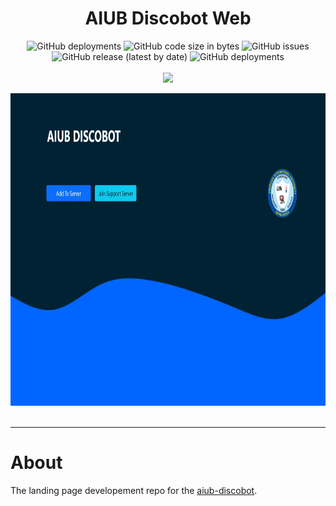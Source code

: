 <h1 align="center">AIUB Discobot Web</h1>

<p align="center">
<img alt="GitHub deployments" src="https://img.shields.io/github/deployments/abir-tx/aiub-discobot.web/github-pages?label=GitHub%20Pages&logo=github&style=for-the-badge">
<img alt="GitHub code size in bytes" src="https://img.shields.io/github/languages/code-size/abir-tx/aiub-discobot.web?style=for-the-badge">
<img alt="GitHub issues" src="https://img.shields.io/github/issues/abir-tx/aiub-discobot.web?logo=github&style=for-the-badge">
<img alt="GitHub release (latest by date)" src="https://img.shields.io/github/v/release/abir-tx/aiub-discobot.web?style=for-the-badge">
<img alt="GitHub deployments" src="https://img.shields.io/github/deployments/abir-tx/aiub-discobot.web/preview?label=Developement&logo=git&style=for-the-badge">
<br>
<br>
<img src="https://github.com/Abir-Tx/aiub-discobot.web/actions/workflows/codeql-analysis.yml/badge.svg">
</p>
<img src="../res/images/aiub-discobot-website-by-Mushfiqur-Rahman-Abir.jpeg" height="500vh" width="1000vw" alt="AIUB Discobot Official Website Screenshot Built By Mushfiqur Rahman Abir">
<br>
<br>
<hr>

# About
The landing page developement repo for the [aiub-discobot](https://www.google.com/search?q=aiub+discobot&sxsrf=ALiCzsbDLWoh_WP0U2oXEVqTsHqpRSBv8g%3A1654705282035&source=hp&ei=gcygYsnCPKeeseMPsfmgiA0&iflsig=AJiK0e8AAAAAYqDakhLoCJPKt40hzGeApvnHlFFX9Gk9&oq=aiub+di&gs_lcp=Cgdnd3Mtd2l6EAMYADIECCMQJzIECCMQJzIECCMQJzIFCAAQgAQyBQgAEIAEMgUIABCABDIFCAAQgAQyBQgAEIAEMgYIABAeEBYyBggAEB4QFjoLCC4QgAQQsQMQgwE6CwgAEIAEELEDEIMBOgUILhCABDoLCC4QgAQQxwEQrwFQAFi9CGD_D2gAcAB4AIABngKIAZwHkgEFMC4xLjOYAQCgAQE&sclient=gws-wiz).
